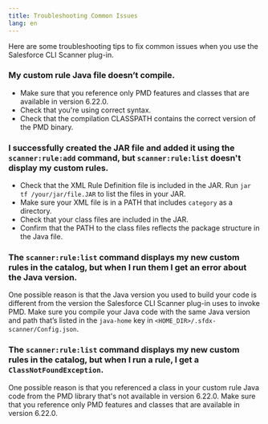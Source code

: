 ```yaml
---
title: Troubleshooting Common Issues
lang: en
---
```


Here are some troubleshooting tips to fix common issues when you use the Salesforce CLI Scanner plug-in.

### My custom rule Java file doesn’t compile.
* Make sure that you reference only PMD features and classes that are available in version 6.22.0.
* Check that you're using correct syntax. 
* Check that the compilation CLASSPATH contains the correct version of the PMD binary.

### I successfully created the JAR file and added it using the `scanner:rule:add` command, but `scanner:rule:list` doesn't display my custom rules.

* Check that the XML Rule Definition file is included in the JAR. Run `jar tf /your/jar/file.JAR` to list the files in your JAR. 
* Make sure your XML file is in a PATH that includes `category` as a directory. 
* Check that your class files are included in the JAR. 
* Confirm that the PATH to the class files reflects the package structure in the Java file.
    
### The `scanner:rule:list` command displays my new custom rules in the catalog, but when I run them I get an error about the Java version.

One possible reason is that the Java version you used to build your code is different from the version the Salesforce CLI Scanner plug-in uses to invoke PMD. Make sure you compile your Java code with the same Java version and path that’s listed in the `java-home` key in `<HOME_DIR>/.sfdx-scanner/Config.json`.

### The `scanner:rule:list` command displays my new custom rules in the catalog, but when I run a rule, I get a `ClassNotFoundException`.

One possible reason is that you referenced a class in your custom rule Java code from the PMD library that's not available in version 6.22.0. Make sure that you reference only PMD features and classes that are available in version 6.22.0.



